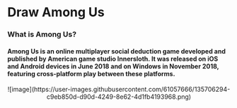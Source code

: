# Draw Among Us 

### What is Among Us? <br>
#### Among Us is an online multiplayer social deduction game developed and published by American game studio Innersloth. It was released on iOS and Android devices in June 2018 and on Windows in November 2018, featuring cross-platform play between these platforms.<br>

<center> ![image](https://user-images.githubusercontent.com/61057666/135706294-c9eb850d-d90d-4249-8e62-4d1fb4193968.png) </center>
